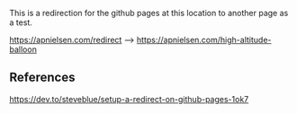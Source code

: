 This is a redirection for the github pages at this location to another page as a test.

https://apnielsen.com/redirect --> https://apnielsen.com/high-altitude-balloon

## References

https://dev.to/steveblue/setup-a-redirect-on-github-pages-1ok7
